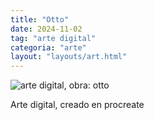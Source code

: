 ```yaml
---
title: "Otto"
date: 2024-11-02
tag: "arte digital"
categoria: "arte"
layout: "layouts/art.html"
---
```



<img src="/static/images/Untitled_Artwork_2.png" alt="arte digital, obra: otto">

Arte digital, creado en procreate

